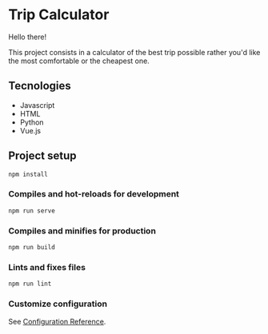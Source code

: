 # Trip Calculator
Hello there!

This project consists in a calculator of the best trip possible rather you'd like the most comfortable or the cheapest one.

## Tecnologies
- Javascript
- HTML
- Python
- Vue.js

## Project setup
```
npm install
```

### Compiles and hot-reloads for development
```
npm run serve
```

### Compiles and minifies for production
```
npm run build
```

### Lints and fixes files
```
npm run lint
```

### Customize configuration
See [Configuration Reference](https://cli.vuejs.org/config/).

